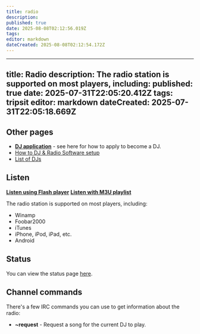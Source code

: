 ```yaml
---
title: radio
description: 
published: true
date: 2025-08-08T02:12:56.019Z
tags: 
editor: markdown
dateCreated: 2025-08-08T02:12:54.172Z
---
```


---
title: Radio
description: The radio station is supported on most players, including:
published: true
date: 2025-07-31T22:05:20.412Z
tags: tripsit
editor: markdown
dateCreated: 2025-07-31T22:05:18.669Z
---

## Other pages

* **[DJ application](/en/tripsit/dj-application)** - see here for how to apply to become a DJ.
* [How to DJ & Radio Software setup](/en/tripsit/how-to-dj)
* [List of DJs](/en/list-of-djs)

## Listen

**[Listen using Flash player](http://radio.tripsit.me)**
**[Listen with M3U playlist](http://radio.tripsit.me/tripradio)**

The radio station is supported on most players, including:

* Winamp
* Foobar2000
* iTunes
* iPhone, iPod, iPad, etc.
* Android

## Status

You can view the status page [here](http://radio.tripsit.me:8000).

## Channel commands

There's a few IRC commands you can use to get information about the radio:

* **~request** - Request a song for the current DJ to play.